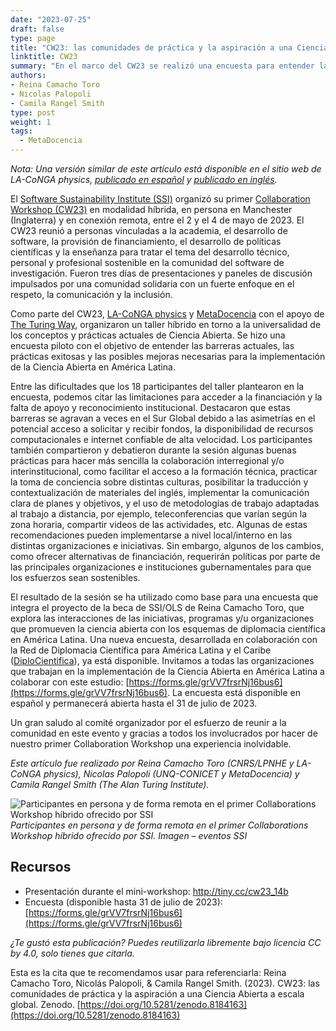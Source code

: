 ```yaml
---
date: "2023-07-25"
draft: false
type: page
title: "CW23: las comunidades de práctica y la aspiración a una Ciencia Abierta a escala global"
linktitle: CW23
summary: "En el marco del CW23 se realizó una encuesta para entender las barreras actuales, las prácticas exitosas y las posibles mejoras necesarias para la implementación de la Ciencia Abierta en América Latina."
authors:
- Reina Camacho Toro
- Nicolas Palopoli
- Camila Rangel Smith
type: post
weight: 1
tags: 
  - MetaDocencia 
---
```


*Nota: Una versión similar de este artículo está disponible en el sitio web de LA-CoNGA physics, [publicado en español](https://laconga.redclara.net/la-conga-en-el-collaboration-workshop-2023-del-software-sustainability-institute/) y [publicado en inglés](https://laconga.redclara.net/en/la-conga-at-the-software-sustainability-institutes-collaboration-workshop-2023/).*

El [Software Sustainability Institute (SSI)](https://www.software.ac.uk) organizó su primer [Collaboration Workshop (CW23)](https://www.software.ac.uk/cw23) en modalidad híbrida, en persona en Manchester (Inglaterra) y en conexión remota, entre el 2 y el 4 de mayo de 2023. El CW23 reunió a personas vinculadas a la academia, el desarrollo de software, la provisión de financiamiento, el desarrollo de políticas científicas y la enseñanza para tratar el tema del desarrollo técnico, personal y profesional sostenible en la comunidad del software de investigación. Fueron tres días de presentaciones y paneles de discusión impulsados por una comunidad solidaria con un fuerte enfoque en el respeto, la comunicación y la inclusión. 

Como parte del CW23, [LA-CoNGA physics](https://laconga.redclara.net/) y [MetaDocencia](https://www.metadocencia.org/) con el apoyo de [The Turing Way](https://www.turing.ac.uk/research/research-projects/turing-way), organizaron un taller híbrido en torno a la universalidad de los conceptos y prácticas actuales de Ciencia Abierta. Se hizo una encuesta piloto con el objetivo de entender las barreras actuales, las prácticas exitosas y las posibles mejoras necesarias para la implementación de la Ciencia Abierta en América Latina. 

Entre las dificultades que los 18 participantes del taller plantearon en la encuesta, podemos citar las limitaciones para acceder a la financiación y la falta de apoyo y reconocimiento institucional. Destacaron que estas barreras se agravan a veces en el Sur Global debido a las asimetrías en el potencial acceso a solicitar y recibir fondos, la disponibilidad de recursos computacionales e internet confiable de alta velocidad. Los participantes también compartieron y debatieron durante la sesión algunas buenas prácticas para hacer más sencilla la colaboración interregional y/o interinstitucional, como facilitar el acceso a la formación técnica, practicar la toma de conciencia sobre distintas culturas, posibilitar la traducción y contextualización de materiales del inglés, implementar la comunicación clara de planes y objetivos, y el uso de metodologías de trabajo adaptadas al trabajo a distancia, por ejemplo, teleconferencias que varían según la zona horaria, compartir videos de las actividades, etc. Algunas de estas recomendaciones pueden implementarse a nivel local/interno en las distintas organizaciones e iniciativas. Sin embargo, algunos de los cambios, como ofrecer alternativas de financiación, requerirán políticas por parte de las principales organizaciones e instituciones gubernamentales para que los esfuerzos sean sostenibles. 

El resultado de la sesión se ha utilizado como base para una encuesta que integra el proyecto de la beca de SSI/OLS de Reina Camacho Toro, que explora las interacciones de las iniciativas, programas y/u organizaciones que promueven la ciencia abierta con los esquemas de diplomacia científica en América Latina. Una nueva encuesta, desarrollada en colaboración con la Red de Diplomacia Científica para América Latina y el Caribe ([DiploCientifica](https://diplomaciacientifica.org/)), ya está disponible. Invitamos a todas las organizaciones que trabajan en la implementación de la Ciencia Abierta en América Latina a colaborar con este estudio: [https://forms.gle/grVV7frsrNj16bus6](https://forms.gle/grVV7frsrNj16bus6). La encuesta está disponible en español y permanecerá abierta hasta el 31 de julio de 2023.

Un gran saludo al comité organizador por el esfuerzo de reunir a la comunidad en este evento y gracias a todos los involucrados por hacer de nuestro primer Collaboration Workshop una experiencia inolvidable.

*Este artículo fue realizado por Reina Camacho Toro (CNRS/LPNHE y LA-CoNGA physics), Nicolas Palopoli (UNQ-CONICET y MetaDocencia) y Camila Rangel Smith (The Alan Turing Institute).*

![Participantes en persona y de forma remota en el primer Collaborations Workshop híbrido ofrecido por SSI](https://www.metadocencia.org/img/CW23.jpg)
*Participantes en persona y de forma remota en el primer Collaborations Workshop híbrido ofrecido por SSI. Imagen – eventos SSI*

## Recursos

-  Presentación durante el mini-workshop: [http://tiny.cc/cw23_14b ](http://tiny.cc/cw23_14b )
-  Encuesta (disponible hasta 31 de julio de 2023): [https://forms.gle/grVV7frsrNj16bus6](https://forms.gle/grVV7frsrNj16bus6) 


*¿Te gustó esta publicación? Puedes reutilizarla libremente bajo licencia CC by 4.0, solo tienes que citarla.* 

Esta es la cita que te recomendamos usar para referenciarla: 
Reina Camacho Toro, Nicolás Palopoli, & Camila Rangel Smith. (2023). CW23: las comunidades de práctica y la aspiración a una Ciencia Abierta a escala global. Zenodo. [https://doi.org/10.5281/zenodo.8184163](https://doi.org/10.5281/zenodo.8184163) 
